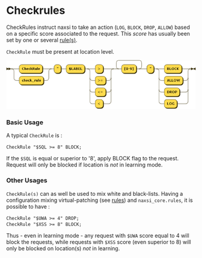 # Checkrules

CheckRules instruct naxsi to take an action (`LOG`, `BLOCK`, `DROP`, `ALLOW`) based on a specific score associated to the request. This _score_ has usually been set by one or several [rule(s)](rules-bnf.md).

`CheckRule` must be present at location level.

![CheckRule schema](Images/checkrule.png)

### Basic Usage

A typical `CheckRule` is :

```
CheckRule "$SQL >= 8" BLOCK;
```

If the `$SQL` is equal or superior to '8', apply BLOCK flag to the request. Request will only be blocked if location is _not_ in learning mode.

### Other Usages

`CheckRule(s)` can as well be used to mix white and black-lists.
Having a configuration mixing virtual-patching (see [rules](rules-bnf.md)) and `naxsi_core.rules`, it is possible to have :

```
CheckRule "$UWA >= 4" DROP;
CheckRule "$XSS >= 8" BLOCK;
```

Thus - even in learning mode - any request with `$UWA` score equal to 4 will block the requests, while requests with `$XSS` score (even superior to 8) will only be blocked on location(s) *not* in learning.


